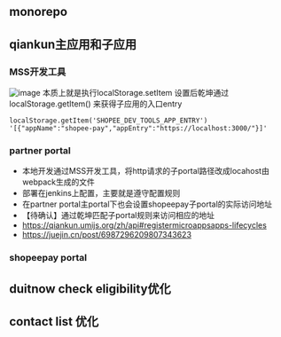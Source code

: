 ## monorepo
## qiankun主应用和子应用
### MSS开发工具
![image](MSS-develop-tool.png) 本质上就是执行localStorage.setItem
设置后乾坤通过 localStorage.getItem() 来获得子应用的入口entry
```
localStorage.getItem('SHOPEE_DEV_TOOLS_APP_ENTRY')
'[{"appName":"shopee-pay","appEntry":"https://localhost:3000/"}]'
```
### partner portal
- 本地开发通过MSS开发工具，将http请求的子portal路径改成locahost由webpack生成的文件
- 部署在jenkins上配置，主要就是遵守配置规则
- 在partner portal主portal下也会设置shopeepay子portal的实际访问地址
- 【待确认】通过乾坤匹配子portal规则来访问相应的地址
- https://qiankun.umijs.org/zh/api#registermicroappsapps-lifecycles
- https://juejin.cn/post/6987296209807343623
### shopeepay portal

## duitnow check eligibility优化
## contact list 优化